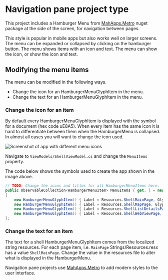 # Navigation pane project type

This project includes a Hamburger Menu from [MahApps.Metro](../mahapps-metro.md) nuget package at the side of the screen, for navigation between pages.

This style is popular in mobile apps but also works well on larger screens. The menu can be expanded or collapsed by clicking on the hamburger button. The menu shows items with an icon and text. The menu can show the icon, or show the icon and text.

## Modifying the menu items

The menu can be modified in the following ways.

* Change the icon for an HamburgerMenuGlyphItem in the menu.
* Change the text for an HamburgerMenuGlyphItem in the menu.

### Change the icon for an item

By default every HamburgerMenuGlyphItem is displayed with the symbol for a document (hex code uE8A5).
When every item has the same icon it is hard to differentiate between them when the HamburgerMenu is collapsed. In almost all cases you will want to change the icon used.

![Screenshot of app with different menu icons](../resources/modifications/NavMenu_Different_Symbols.png)

Navigate to `ViewModels/ShellViewModel.cs` and change the `MenuItems` property.

The code below shows the symbols used to create the app shown in the image above.

```csharp
// TODO: Change the icons and titles for all HamburgerMenuItems here.
public ObservableCollection<HamburgerMenuItem> MenuItems { get; } = new ObservableCollection<HamburgerMenuItem>()
{
    new HamburgerMenuGlyphItem() { Label = Resources.ShellMainPage, Glyph = "\uE8A5", TargetPageType = typeof(MainViewModel) },
    new HamburgerMenuGlyphItem() { Label = Resources.ShellMapPage, Glyph = "\uE707", TargetPageType = typeof(MapViewModel) },
    new HamburgerMenuGlyphItem() { Label = Resources.ShellListDetailsPage, Glyph = "\uE90C", TargetPageType = typeof(ListDetailsViewModel) },
    new HamburgerMenuGlyphItem() { Label = Resources.ShellWebViewPage, Glyph = "\uE774", TargetPageType = typeof(WebViewViewModel) },
};
```

### Change the text for an item

The text for a shell HamburgerMenuGlyphItem comes from the localized string resources. For each page item, i.e. `MainPage` Strings/Resources.resx has a value `ShellMainPage`. Change the value in the resources file to alter what is displayed in the HamburgerMenu.

Navigation pane projects use [MahApps.Metro](../mahapps-metro.md) to add modern styles to the user interface.
